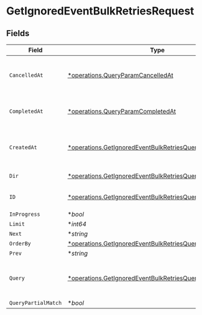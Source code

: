 # GetIgnoredEventBulkRetriesRequest


## Fields

| Field                                                                                                                                 | Type                                                                                                                                  | Required                                                                                                                              | Description                                                                                                                           |
| ------------------------------------------------------------------------------------------------------------------------------------- | ------------------------------------------------------------------------------------------------------------------------------------- | ------------------------------------------------------------------------------------------------------------------------------------- | ------------------------------------------------------------------------------------------------------------------------------------- |
| `CancelledAt`                                                                                                                         | [*operations.QueryParamCancelledAt](../../models/operations/queryparamcancelledat.md)                                                 | :heavy_minus_sign:                                                                                                                    | Filter by date the bulk retry was cancelled                                                                                           |
| `CompletedAt`                                                                                                                         | [*operations.QueryParamCompletedAt](../../models/operations/queryparamcompletedat.md)                                                 | :heavy_minus_sign:                                                                                                                    | Filter by date the bulk retry completed                                                                                               |
| `CreatedAt`                                                                                                                           | [*operations.GetIgnoredEventBulkRetriesQueryParamCreatedAt](../../models/operations/getignoredeventbulkretriesqueryparamcreatedat.md) | :heavy_minus_sign:                                                                                                                    | Filter by date the bulk retry was created                                                                                             |
| `Dir`                                                                                                                                 | [*operations.GetIgnoredEventBulkRetriesQueryParamDir](../../models/operations/getignoredeventbulkretriesqueryparamdir.md)             | :heavy_minus_sign:                                                                                                                    | Sort direction                                                                                                                        |
| `ID`                                                                                                                                  | [*operations.GetIgnoredEventBulkRetriesQueryParamID](../../models/operations/getignoredeventbulkretriesqueryparamid.md)               | :heavy_minus_sign:                                                                                                                    | Filter by bulk retry IDs                                                                                                              |
| `InProgress`                                                                                                                          | **bool*                                                                                                                               | :heavy_minus_sign:                                                                                                                    | N/A                                                                                                                                   |
| `Limit`                                                                                                                               | **int64*                                                                                                                              | :heavy_minus_sign:                                                                                                                    | N/A                                                                                                                                   |
| `Next`                                                                                                                                | **string*                                                                                                                             | :heavy_minus_sign:                                                                                                                    | N/A                                                                                                                                   |
| `OrderBy`                                                                                                                             | [*operations.GetIgnoredEventBulkRetriesQueryParamOrderBy](../../models/operations/getignoredeventbulkretriesqueryparamorderby.md)     | :heavy_minus_sign:                                                                                                                    | Sort key(s)                                                                                                                           |
| `Prev`                                                                                                                                | **string*                                                                                                                             | :heavy_minus_sign:                                                                                                                    | N/A                                                                                                                                   |
| `Query`                                                                                                                               | [*operations.GetIgnoredEventBulkRetriesQueryParamQuery](../../models/operations/getignoredeventbulkretriesqueryparamquery.md)         | :heavy_minus_sign:                                                                                                                    | Filter by the bulk retry ignored event query object                                                                                   |
| `QueryPartialMatch`                                                                                                                   | **bool*                                                                                                                               | :heavy_minus_sign:                                                                                                                    | N/A                                                                                                                                   |